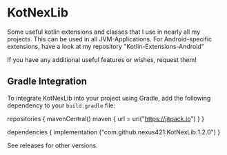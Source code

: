 # KotNexLib

Some useful kotlin extensions and classes that I use in nearly all my projects. This can be used in all JVM-Applications.
For Android-specific extensions, have a look at my repository "Kotlin-Extensions-Android"

If you have any additional useful features or wishes, request them!

## Gradle Integration

To integrate KotNexLib into your project using Gradle, add the following dependency to your `build.gradle` file:

repositories {
    mavenCentral()
    maven { url = uri("https://jitpack.io") }
}

dependencies {
    implementation ("com.github.nexus421:KotNexLib:1.2.0")
}

See releases for other versions.
